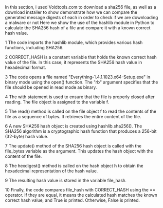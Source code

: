 In this section, i used Voidtools.com to download a sha256 file, as well as a download installer to show demonstrate how we can compare the generated message digests of each in order to check if we are downloading a malware or not
Here we show the use of the hashlib module in Python to calculate the SHA256 hash of a file and compare it with a known correct hash value.

 1  The code imports the hashlib module, which provides various hash functions, including SHA256.

 2  CORRECT_HASH is a constant variable that holds the known correct hash value of the file. In this case, it represents the SHA256 hash value in hexadecimal format.

 3  The code opens a file named "Everything-1.4.1.1023.x64-Setup.exe" in binary mode using the open() function. The "rb" argument specifies that the file should be opened in read mode as binary.

 4  The with statement is used to ensure that the file is properly closed after reading. The file object is assigned to the variable f.

 5   The read() method is called on the file object f to read the contents of the file as a sequence of bytes. It retrieves the entire content of the file.

 6   A new SHA256 hash object is created using hashlib.sha256(). The SHA256 algorithm is a cryptographic hash function that produces a 256-bit (32-byte) hash value.

 7   The update() method of the SHA256 hash object is called with the file_bytes variable as the argument. This updates the hash object with the content of the file.

 8  The hexdigest() method is called on the hash object h to obtain the hexadecimal representation of the hash value.

 9   The resulting hash value is stored in the variable file_hash.

 10  Finally, the code compares file_hash with CORRECT_HASH using the == operator. If they are equal, it means the calculated hash matches the known correct hash value, and True is printed. Otherwise, False is printed.
